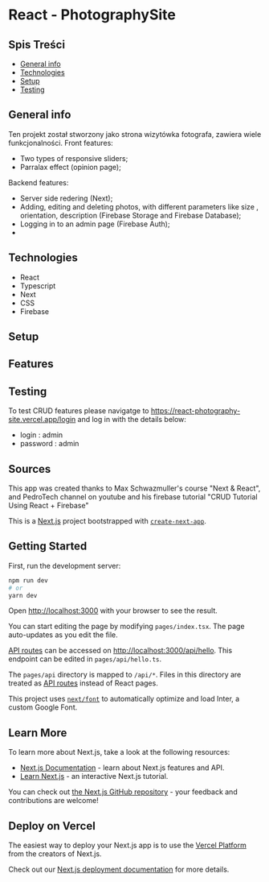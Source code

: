 # React - PhotographySite

## Spis Treści
* [General info](#Wprowadzenie )
* [Technologies](#technologies)
* [Setup](#setup)
* [Testing](#testing)


## General info 
  Ten projekt został stworzony jako strona wizytówka fotografa, zawiera wiele funkcjonalności.
  Front features: 
   - Two types of responsive sliders;
   - Parralax effect (opinion page);

  Backend features:
   - Server side redering (Next);
   - Adding, editing and deleting photos, with different parameters like size , orientation, description (Firebase Storage and Firebase Database);
   - Logging in to an admin page (Firebase Auth);
   - 

## Technologies
   - React
   - Typescript
   - Next
   - CSS
   - Firebase
## Setup

## Features

## Testing
   To test CRUD features please navigatge to https://react-photography-site.vercel.app/login and log in with the details below:
   - login : admin
   - password : admin
  
## Sources
  This app was created thanks to Max Schwazmuller's course "Next & React", and PedroTech channel on youtube and his firebase tutorial "CRUD Tutorial Using React + Firebase"











This is a [Next.js](https://nextjs.org/) project bootstrapped with [`create-next-app`](https://github.com/vercel/next.js/tree/canary/packages/create-next-app).

## Getting Started

First, run the development server:

```bash
npm run dev
# or
yarn dev
```

Open [http://localhost:3000](http://localhost:3000) with your browser to see the result.

You can start editing the page by modifying `pages/index.tsx`. The page auto-updates as you edit the file.

[API routes](https://nextjs.org/docs/api-routes/introduction) can be accessed on [http://localhost:3000/api/hello](http://localhost:3000/api/hello). This endpoint can be edited in `pages/api/hello.ts`.

The `pages/api` directory is mapped to `/api/*`. Files in this directory are treated as [API routes](https://nextjs.org/docs/api-routes/introduction) instead of React pages.

This project uses [`next/font`](https://nextjs.org/docs/basic-features/font-optimization) to automatically optimize and load Inter, a custom Google Font.

## Learn More

To learn more about Next.js, take a look at the following resources:

- [Next.js Documentation](https://nextjs.org/docs) - learn about Next.js features and API.
- [Learn Next.js](https://nextjs.org/learn) - an interactive Next.js tutorial.

You can check out [the Next.js GitHub repository](https://github.com/vercel/next.js/) - your feedback and contributions are welcome!

## Deploy on Vercel

The easiest way to deploy your Next.js app is to use the [Vercel Platform](https://vercel.com/new?utm_medium=default-template&filter=next.js&utm_source=create-next-app&utm_campaign=create-next-app-readme) from the creators of Next.js.

Check out our [Next.js deployment documentation](https://nextjs.org/docs/deployment) for more details.
